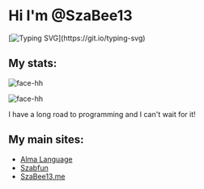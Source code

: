 # Hi I'm @SzaBee13


[![Typing SVG](https://readme-typing-svg.herokuapp.com?size=30&lines=Touch+some+grass.)](https://git.io/typing-svg)

## My stats:
![face-hh](https://github-readme-stats.vercel.app/api?username=SzaBee13&show_icons=true&theme=tokyonight&hide=["issues"])

![face-hh](https://github-readme-stats.vercel.app/api/top-langs?username=SzaBee13&show_icons=true&theme=tokyonight&layout=compact)

I have a long road to programming and I can't wait for it!
## My main sites:
- [Alma Language](https://almalang.pages.dev)
- [Szabfun](https://szabfun.pages.dev)
- [SzaBee13.me](https://szabee13.pages.dev)
